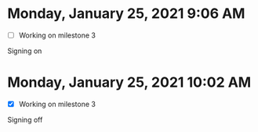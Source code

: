 # Monday, January 25, 2021 9:06 AM

- [ ] Working on milestone 3

Signing on

# Monday, January 25, 2021 10:02 AM

- [x] Working on milestone 3

Signing off
